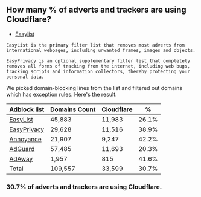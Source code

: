 ## How many % of adverts and trackers are using Cloudflare?


- [Easylist](https://web.archive.org/web/20210516110248/https://easylist.to/)
```
EasyList is the primary filter list that removes most adverts from international webpages, including unwanted frames, images and objects.

EasyPrivacy is an optional supplementary filter list that completely removes all forms of tracking from the internet, including web bugs, tracking scripts and information collectors, thereby protecting your personal data.
```


We picked domain-blocking lines from the list and filtered out domains which has exception rules.
Here's the result.


| Adblock list | Domains Count | Cloudflare | % |
| --- | --- | --- | --- |
| [EasyList](https://easylist.to/easylist/easylist.txt) | 45,883 | 11,983 | 26.1% |
| [EasyPrivacy](https://easylist.to/easylist/easyprivacy.txt) | 29,628 | 11,516 | 38.9% |
| [Annoyance](https://secure.fanboy.co.nz/fanboy-annoyance.txt) | 21,907 | 9,247 | 42.2% |
| [AdGuard](https://adguardteam.github.io/AdGuardSDNSFilter/Filters/filter.txt) | 57,485 | 11,693 | 20.3% |
| [AdAway](https://raw.githubusercontent.com/AdAway/adaway.github.io/master/hosts.txt) | 1,957 | 815 | 41.6% |
| Total | 109,557 | 33,599 | 30.7% |


### 30.7% of adverts and trackers are using Cloudflare.